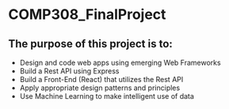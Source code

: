 # COMP308_FinalProject

## The purpose of this project is to: 
- Design and code web apps using emerging Web Frameworks 
- Build a Rest API using Express 
- Build a Front-End (React) that utilizes the Rest API  
- Apply appropriate design patterns and principles 
- Use Machine Learning to make intelligent use of data 
